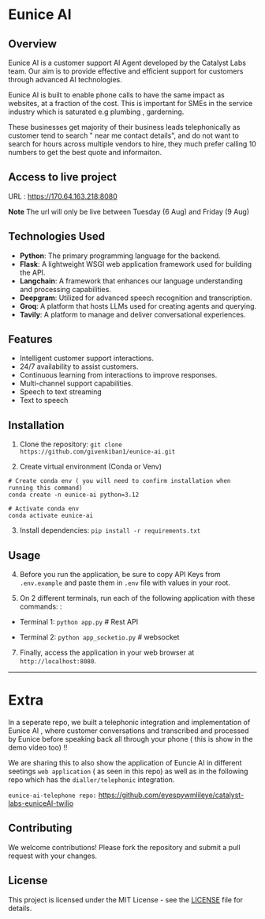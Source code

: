 ﻿# Eunice AI

## Overview

Eunice AI is a customer support AI Agent developed by the Catalyst Labs team. Our aim is to provide effective and efficient support for customers through advanced AI technologies.

Eunice AI is built to enable phone calls to have the same impact as websites, at a fraction of the cost. This is important for SMEs in the service industry which is saturated e.g plumbing , garderning. 

These businesses get majority of their business leads telephonically as customer tend to search "<name> near me contact details", and do not want to search for hours across multiple vendors to hire, they much prefer calling 10 numbers to get the best quote and informaiton. 

## Access to live project 
URL : https://170.64.163.218:8080

**Note** The url will only be live between Tuesday (6 Aug)  and Friday (9 Aug)

## Technologies Used

- **Python**: The primary programming language for the backend.
- **Flask**: A lightweight WSGI web application framework used for building the API.
- **Langchain**: A framework that enhances our language understanding and processing capabilities.
- **Deepgram**: Utilized for advanced speech recognition and transcription.
- **Groq**: A platform that hosts LLMs used for creating agents and querying.
- **Tavily**: A platform to manage and deliver conversational experiences.
 
## Features

- Intelligent customer support interactions.
- 24/7 availability to assist customers.
- Continuous learning from interactions to improve responses.
- Multi-channel support capabilities.
- Speech to text streaming
- Text to speech

## Installation

1. Clone the repository:
   `git clone https://github.com/givenkiban1/eunice-ai.git`

2. Create virtual environment (Conda or Venv)
```
# Create conda env ( you will need to confirm installation when running this command) 
conda create -n eunice-ai python=3.12

# Activate conda env
conda activate eunice-ai
```

3. Install dependencies:
   `pip install -r requirements.txt`

## Usage

4. Before you run the application, be sure to copy API Keys from `.env.example` and paste them in `.env` file with values in your root.

5. On 2 different terminals, run each of the following application with these commands: :
- Terminal 1: `python app.py` # Rest API

- Terminal 2: `python app_socketio.py` # websocket

7. Finally, access the application in your web browser at `http://localhost:8080`.
   
---
# Extra 

In a seperate repo, we built a telephonic integration and implementation of Eunice AI , where customer conversations and transcribed and processed by Eunice before speaking back all through your phone ( this is show in the demo video too) !! 

We are sharing this to also show the application of Euncie AI in different seetings `web application` ( as seen in this repo)  as well as in the following repo which has the `dialler/telephonic` integration. 

`eunice-ai-telephone repo:` https://github.com/eyespywmlileye/catalyst-labs-euniceAI-twilio 

## Contributing

We welcome contributions! Please fork the repository and submit a pull request with your changes.

## License

This project is licensed under the MIT License - see the [LICENSE](LICENSE) file for details.

